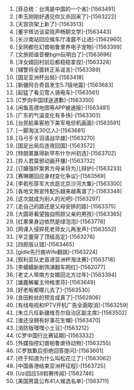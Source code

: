 
1. [菲总统：台湾是中国的一个省]-[1563491]
1. [李玉刚刚好遇见你又杀回来了]-[1563222]
1. [天宫货架上新了]-[1563513]
1. [董宇辉访谈梁晓声畅聊文学]-[1563443]
1. [长沙南站回应候车厅凌晨不让进]-[1562960]
1. [全网都在幻兽帕鲁里养电子宠物]-[1563399]
1. [文旅把谐音梗bgm玩明白了]-[1563696]
1. [洋女婿回村前后都稳稳拿捏]-[1563328]
1. [辅警将全面转正系谣言]-[1563389]
1. [国足亚洲杯出局]-[1563418]
1. [新疆阿合奇县发生5.7级地震]-[1563683]
1. [起猛了看见雪人骑电车]-[1563561]
1. [C罗向中国球迷道歉]-[1563350]
1. [闲鱼高德地图等APP被通报]-[1563481]
1. [广东的气温变化有多快]-[1563303]
1. [台民航乘客拍下美军电侦机画面]-[1563591]
1. [一脚淘汰30亿人]-[1563681]
1. [马弓手关羽请战华雄]-[1563270]
1. [国足出局后连夜回国]-[1563572]
1. [特朗普赢得新罕布什尔州初选]-[1563702]
1. [异人君莫邪动画开播]-[1563732]
1. [订婚强奸案男方母亲将为儿辩护]-[1563233]
1. [赛琳娜回应身材变化争议]-[1563569]
1. [李若彤穿军大衣逛北京沙河大集]-[1563300]
1. [各地文旅宣传配乐越来越离谱了]-[1563348]
1. [这次就成为别人的光吧]-[1563297]
1. [走自己的路还是父母安排的路]-[1563375]
1. [大圆哥看望独自照顾父亲的男孩]-[1563365]
1. [红果果身边依然是绿泡泡]-[1563778]
1. [网课入侵猝死老师女儿再发声]-[1563552]
1. [辛芷蕾穿了顶级高定]-[1563276]
1. [四郎版认错]-[1563465]
1. [gidle先行曲Wife翻跳]-[1563224]
1. [叙利亚队史首进亚洲杯淘汰赛]-[1563718]
1. [李蠕蠕新剧饰演翻车网红]-[1562077]
1. [老丈人带南方女婿回北方过年]-[1563394]
1. [雄鹿解雇主帅格里芬]-[1563649]
1. [好老板都哪儿去了]-[1563530]
1. [良田粉丝的预言成真了]-[1562806]
1. [有线电视和IPTV开机广告全面取消]-[1563259]
1. [朱立凡任新疆维吾尔自治区副主席]-[1563502]
1. [谁还没拥有好事花生帽]-[1563470]
1. [消防版嘿嘿小土豆]-[1563212]
1. [C罗中国行比赛延期]-[1563332]
1. [外媒指控幻兽帕鲁虐待动物]-[1563255]
1. [C罗致歉后拒绝回答提问]-[1563601]
1. [终于知道为什么叫松花江了]-[1563062]
1. [中国香港结束亚洲杯征程]-[1563725]
1. [Uzi回应S8假赛传闻]-[1562746]
1. [美国男篮公布41人候选名单]-[1563711]